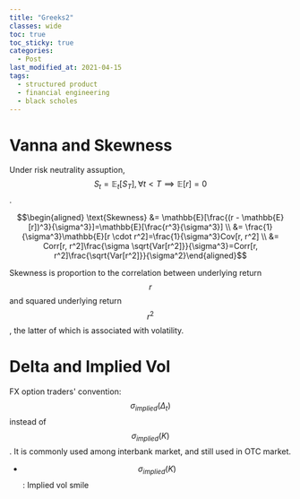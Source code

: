 ```yaml
---
title: "Greeks2"
classes: wide
toc: true
toc_sticky: true
categories: 
  - Post
last_modified_at: 2021-04-15
tags:
  - structured product
  - financial engineering
  - black scholes  
---
```


<script type="text/javascript" async
  src="https://cdn.mathjax.org/mathjax/latest/MathJax.js?config=TeX-MML-AM_CHTML">
</script>

# Vanna and Skewness
Under risk neutrality assuption, $$S_t = \mathbb{E}_t[S_T], \forall t<T \implies \mathbb{E}[r]=0 $$.

$$\begin{aligned} \text{Skewness} &= \mathbb{E}[\frac{(r - \mathbb{E}[r])^3}{\sigma^3}]=\mathbb{E}[\frac{r^3}{\sigma^3}] \\ &= \frac{1}{\sigma^3}\mathbb{E}[r \cdot r^2]=\frac{1}{\sigma^3}Cov[r, r^2] \\ &= Corr[r, r^2]\frac{\sigma \sqrt{Var[r^2]}}{\sigma^3}=Corr[r, r^2]\frac{\sqrt{Var[r^2]}}{\sigma^2}\end{aligned}$$

Skewness is proportion to the correlation between underlying return $$r$$ and squared underlying return $$r^2$$, the latter of which is associated with volatility. 

# Delta and Implied Vol
FX option traders' convention: $$\sigma_{implied}(\Delta_t)$$ instead of $$\sigma_{implied}(K)$$. It is commonly used among interbank market, and still used in OTC market.

- $$ \sigma_{implied}(K) $$: Implied vol smile

    <script src="https://cdn.plot.ly/plotly-latest.min.js"></script>
    <div id="25a6c0cd-8172-4064-adde-d675fc86323d" class="plotly-graph-div" style="height:100%; width:100%;"></div>
    <script type="text/javascript">window.PLOTLYENV=window.PLOTLYENV || {}; window.PLOTLYENV.BASE_URL="https://plot.ly"; Plotly.newPlot( "25a6c0cd-8172-4064-adde-d675fc86323d", [{"type": "scatter", "x": [50, 60, 70, 80, 90, 100, 110, 120, 130, 140, 150], "y": [25, 20, 16, 13, 11, 10, 9.5, 9.1, 8.8, 9, 9.2]}], {"linkText": "Export to plot.ly", "showLink": true}) </script>

- Delta plots under different implied vol

    <script src="https://cdn.plot.ly/plotly-latest.min.js"></script>
    <div id="bc3146ac-70a8-4059-a4eb-ba96582b4c41" class="plotly-graph-div" style="height:100%; width:100%;"></div>
    <script type="text/javascript">window.PLOTLYENV=window.PLOTLYENV || {}; window.PLOTLYENV.BASE_URL="https://plot.ly"; Plotly.newPlot( "bc3146ac-70a8-4059-a4eb-ba96582b4c41", [{"name": "Vanilla Call Payoff", "type": "scatter", "x": [50, 60, 70, 80, 90, 100, 110, 120, 130, 140, 150], "xaxis": "x", "y": [0, 0, 0, 0, 0, 0, 10, 20, 30, 40, 50], "yaxis": "y"}, {"name": "Delta of High Vol", "type": "scatter", "x": [50, 60, 70, 80, 90, 100, 110, 120, 130, 140, 150], "xaxis": "x", "y": [0.01, 0.05, 0.12, 0.2, 0.3, 0.5, 0.7, 0.8, 0.88, 0.95, 0.99], "yaxis": "y2"}, {"name": "Delta of Low Vol", "type": "scatter", "x": [50, 60, 70, 80, 90, 100, 110, 120, 130, 140, 150], "xaxis": "x", "y": [0.01, 0.03, 0.08, 0.15, 0.24, 0.5, 0.76, 0.85, 0.92, 0.97, 0.99], "yaxis": "y2"}], {"yaxis": {"anchor": "x", "domain": [0.0, 1.0], "title": {"text": "<b>Payoff</b>"}}, "yaxis2": {"anchor": "x", "overlaying": "y", "side": "right", "title": {"text": "<b>Delta</b>"}}, "xaxis": {"anchor": "y", "overlaying": "x", "title": {"text": "<b>St</b>"}}}, {"linkText": "Export to plot.ly", "showLink": true}) </script>


# Appendix
## Notations
$$r = \ln(\frac{S_t}{S_0})$$


# References
Adam S. Iqbal, Volatility: Practical Options Theory (2018, Wiley)